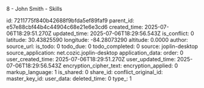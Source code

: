 8 - John Smith - Skills

id: 7211775f840b42688f9bfda5ef89faf9
parent_id: e57e88cbf44b4c44904c68e21e6e3cd6
created_time: 2025-07-06T18:29:51.270Z
updated_time: 2025-07-06T18:29:56.543Z
is_conflict: 0
latitude: 30.43825590
longitude: -84.28073290
altitude: 0.0000
author: 
source_url: 
is_todo: 0
todo_due: 0
todo_completed: 0
source: joplin-desktop
source_application: net.cozic.joplin-desktop
application_data: 
order: 0
user_created_time: 2025-07-06T18:29:51.270Z
user_updated_time: 2025-07-06T18:29:56.543Z
encryption_cipher_text: 
encryption_applied: 0
markup_language: 1
is_shared: 0
share_id: 
conflict_original_id: 
master_key_id: 
user_data: 
deleted_time: 0
type_: 1